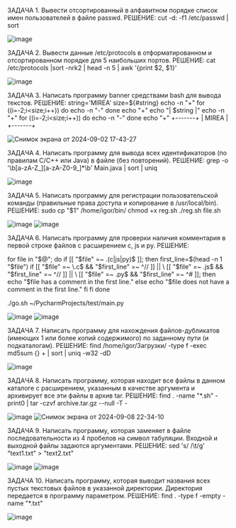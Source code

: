 ЗАДАЧА 1. Вывести отсортированный в алфавитном порядке список имен пользователей в файле passwd.
  РЕШЕНИЕ:
  cut -d: -f1 /etc/passwd | sort
  
  ![image](https://github.com/user-attachments/assets/3142e02b-3e12-4937-bca1-e1bd04e341aa)

ЗАДАЧА 2. Вывести данные /etc/protocols в отформатированном и отсортированном порядке для 5 наибольших портов.
  РЕШЕНИЕ:
  cat /etc/protocols |sort -nrk2 | head -n 5 | awk '{print $2, $1}'
  
  ![image](https://github.com/user-attachments/assets/5c4fa12e-fe3a-44af-b922-80ca49da2be9)

ЗАДАЧА 3. Написать программу banner средствами bash для вывода текстов.
  РЕШЕНИЕ:
  string='MIREA'
  size=${#string}
  echo -n "+"
  for ((i=-2;i<size;i++))
  do
  echo -n "-"
  done
  echo "+"
  echo "| $string |"
  echo -n "+"
  for ((i=-2;i<size;i++))
  do
  echo -n "-"
  done
  echo "+"
  +-------+
  | MIREA |
  +-------+
  
  ![Снимок экрана от 2024-09-02 17-43-27](https://github.com/user-attachments/assets/3dee2459-5baf-4ee4-8e10-70b5c5a37d62)

ЗАДАЧА 4. Написать программу для вывода всех идентификаторов (по правилам C/C++ или Java) в файле (без повторений).
  РЕШЕНИЕ: grep -o '\b[a-zA-Z_][a-zA-Z0-9_]*\b' Main.java | sort | uniq
  
  ![image](https://github.com/user-attachments/assets/1fe27d0c-6ad5-4da9-9eb9-c2890a93d449)

ЗАДАЧА 5. Написать программу для регистрации пользовательской команды (правильные права доступа и копирование в /usr/local/bin).
  РЕШЕНИЕ: sudo cp "$1" /home/igor/bin/
          chmod +x reg.sh
          ./reg.sh file.sh
          
  ![image](https://github.com/user-attachments/assets/efea722b-9181-4583-a8a6-d1327968cdca)
  ![image](https://github.com/user-attachments/assets/16fc7e30-00a5-4a56-94fd-538831cd2769)

ЗАДАЧА 6. Написать программу для проверки наличия комментария в первой строке файлов с расширением c, js и py.
  РЕШЕНИЕ: 

  for file in "$@"; do
  if [[ "$file" =~ \.(c|js|py)$ ]]; then
    first_line=$(head -n 1 "$file")
    if [[ "$file" =~ \.c$ && "$first_line" =~ ^// ]] || \
       [[ "$file" =~ \.js$ && "$first_line" =~ ^// ]] || \
       [[ "$file" =~ \.py$ && "$first_line" =~ ^# ]]; then
      echo "$file has a comment in the first line."
    else
      echo "$file does not have a comment in the first line."
    fi
  fi
  done

  ./go.sh ~/PycharmProjects/test/main.py
  
  ![image](https://github.com/user-attachments/assets/32348ac8-3d2e-4ffb-ad90-ee32da898346)
  ![image](https://github.com/user-attachments/assets/fe8468f8-1267-4b70-b0dd-237beed126de)

ЗАДАЧА 7. Написать программу для нахождения файлов-дубликатов (имеющих 1 или более копий содержимого) по заданному пути (и подкаталогам).
  РЕШЕНИЕ: find /home/igor/Загрузки/ -type f -exec md5sum {} + | sort | uniq -w32 -dD
  
  ![image](https://github.com/user-attachments/assets/507fb24b-76c5-4c0c-b0d4-22ad03daab27)

ЗАДАЧА 8. Написать программу, которая находит все файлы в данном каталоге с расширением, указанным в качестве аргумента и архивирует все эти файлы в архив tar.
  РЕШЕНИЕ: find . -name "*.sh" -print0 | tar -czvf archive.tar.gz --null -T -
  
  ![image](https://github.com/user-attachments/assets/503126c4-05d8-4782-9941-6650b3fedea8)
  ![Снимок экрана от 2024-09-08 22-34-10](https://github.com/user-attachments/assets/b7b3a624-493a-4416-98a2-c0c0f0b7c626)


ЗАДАЧА 9. Написать программу, которая заменяет в файле последовательности из 4 пробелов на символ табуляции. Входной и выходной файлы задаются аргументами.
  РЕШЕНИЕ: sed 's/    /\t/g' "text1.txt" > "text2.txt"
  
  ![image](https://github.com/user-attachments/assets/6acff5a2-6906-4c72-bd85-519fc6f6ddd2)
  ![image](https://github.com/user-attachments/assets/c4658cf1-66fa-43ef-bdaf-fdc62b613284)

ЗАДАЧА 10. Написать программу, которая выводит названия всех пустых текстовых файлов в указанной директории. Директория передается в программу параметром.
  РЕШЕНИЕ: find . -type f -empty -name "*.txt"
  
  ![image](https://github.com/user-attachments/assets/d0348a7c-e38e-4b3e-8476-d8907a3039cc)


